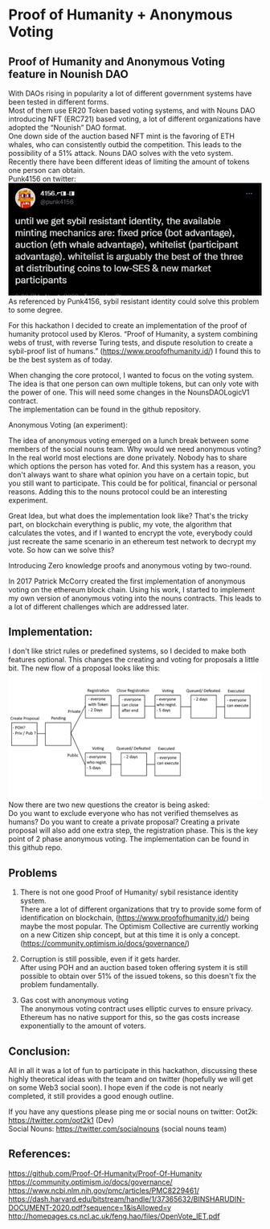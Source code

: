 # Proof of Humanity + Anonymous Voting
## Proof of Humanity and Anonymous Voting feature in Nounish DAO
With DAOs rising in popularity a lot of different government systems have been tested in different forms.<br/>
Most of them use ER20 Token based voting systems, and with Nouns DAO introducing NFT (ERC721) based voting, a lot of different organizations have adopted the “Nounish” DAO format.<br/>
One down side of the auction based NFT mint is the favoring of ETH whales, who can consistently outbid the competition. This leads to the possibility of a 51% attack.
Nouns DAO solves with the veto system.
Recently there have been different ideas of limiting the amount of tokens one person can obtain.<br/>
Punk4156 on twitter:
![Screen](/screen.png?raw=true)
<br/> As referenced by Punk4156, sybil resistant identity could solve this problem to some degree.

For this hackathon I decided to create an implementation of the proof of humanity protocol used by Kleros.
“Proof of Humanity, a system combining webs of trust, with reverse Turing tests, and dispute resolution to create a sybil-proof list of humans.” (https://www.proofofhumanity.id/)
I found this to be the best system as of today.

When changing the core protocol, I wanted to focus on the voting system. The idea is that one person can own multiple tokens, but can only vote with the power of one.
This will need some changes in the NounsDAOLogicV1 contract.<br/>
The implementation can be found in the github repository.

Anonymous Voting (an experiment):

The idea of anonymous voting emerged on a lunch break between some members of the social nouns team.
Why would we need anonymous voting?
In the real world most elections are done privately. Nobody has to share which options the person has voted for. And this system has a reason, you don't always want to share what opinion you have on a certain topic, but you still want to participate. This could be for political, financial or personal reasons. Adding this to the nouns protocol could be an interesting experiment.<br/>

Great Idea, but what does the implementation look like?
That's the tricky part, on blockchain everything is public, my vote, the algorithm that calculates the votes, and if I wanted to encrypt the vote, everybody could just recreate the same scenario in an ethereum test network to decrypt my vote. So how can we solve this?<br/>

Introducing Zero knowledge proofs and anonymous voting by two-round.<br/>

In 2017 Patrick McCorry created the first implementation of anonymous voting on the ethereum block chain.
Using his work, I started to implement my own version of anonymous voting into the nouns contracts. This leads to a lot of different challenges which are addressed later.

## Implementation:
I don't like strict rules or predefined systems, so I decided to make both features optional.
This changes the creating and voting for proposals a little bit.
The new flow of a proposal looks like this:
![flow](/flow.png?raw=true)
Now there are two new questions the creator is being asked:<br/>
Do you want to exclude everyone who has not verified themselves as humans? 
Do you want to create a private proposal?
Creating a private proposal will also add one extra step, the registration phase. This is the key point of 2 phase anonymous voting.
The implementation can be found in this github repo.

## Problems
1. There is not one good Proof of Humanity/ sybil resistance identity system.<br/>
There are a lot of different organizations that try to provide some form of identification on blockchain, (https://www.proofofhumanity.id/) being maybe the most popular.
The Optimism Collective are currently working on a new Citizen ship concept, but at this time it is only a concept. (https://community.optimism.io/docs/governance/)

2. Corruption is still possible, even if it gets harder.<br/>
After using POH and an auction based token offering system it is still possible to obtain over 51% of the issued tokens, so this doesn't fix the problem fundamentally. 

3. Gas cost with anonymous voting <br/>
The anonymous voting contract uses elliptic curves to ensure privacy. Ethereum has no native support for this, so the gas costs increase exponentially to the amount of voters.

## Conclusion:
All in all it was a lot of fun to participate in this hackathon, discussing these highly theoretical ideas with the team and on twitter (hopefully we will get on some Web3 social soon).
I hope even if the code is not nearly completed, it still provides a good enough outline.<br/>

If you have any questions please ping me or social nouns on twitter:
Oot2k: https://twitter.com/oot2k1 (Dev) <br/>
Social Nouns: https://twitter.com/socialnouns (social nouns team) <br/>

## References:
https://github.com/Proof-Of-Humanity/Proof-Of-Humanity
https://community.optimism.io/docs/governance/
https://www.ncbi.nlm.nih.gov/pmc/articles/PMC8229461/
https://dash.harvard.edu/bitstream/handle/1/37365632/BINSHARUDIN-DOCUMENT-2020.pdf?sequence=1&isAllowed=y
http://homepages.cs.ncl.ac.uk/feng.hao/files/OpenVote_IET.pdf

